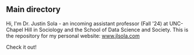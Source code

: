 ## Main directory

Hi, I'm Dr. Justin Sola - an incoming assistant professor (Fall '24) at UNC-Chapel Hill in Sociology and the School of Data Science and Society. This is the repository for my personal website: www.jlsola.com

Check it out!
